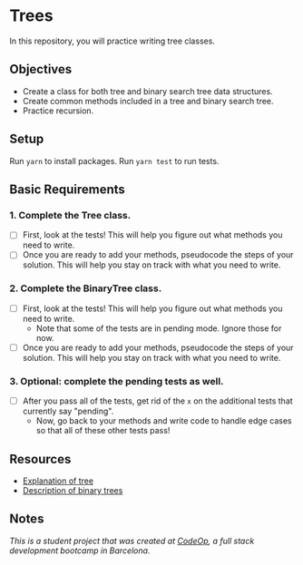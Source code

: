 # Trees

In this repository, you will practice writing tree classes.

## Objectives

  - Create a class for both tree and binary search tree data structures.
  - Create common methods included in a tree and binary search tree.
  - Practice recursion.

## Setup

Run `yarn` to install packages.
Run `yarn test` to run tests.

## Basic Requirements

### 1. Complete the Tree class.
  - [ ] First, look at the tests! This will help you
      figure out what methods you need to write.
  - [ ] Once you are ready to add your methods, pseudocode
      the steps of your solution. This will help you stay on
      track with what you need to write.
      
### 2. Complete the BinaryTree class.
  - [ ] First, look at the tests! This will help you
      figure out what methods you need to write.
      - Note that some of the tests are in pending
        mode. Ignore those for now.
  - [ ] Once you are ready to add your methods, pseudocode
      the steps of your solution. This will help you stay on
      track with what you need to write.

### 3. Optional: complete the pending tests as well.
  - [ ] After you pass all of the tests, get rid of the `x` on the
    additional tests that currently say "pending".
      - Now, go back to your methods and write code to handle
        edge cases so that all of these other tests pass!

## Resources
  - [Explanation of tree](https://medium.com/the-renaissance-developer/learning-tree-data-structure-27c6bb363051)
  - [Description of binary trees](https://www.cs.cmu.edu/~adamchik/15-121/lectures/Trees/trees.html)

## Notes
_This is a student project that was created at [CodeOp](http://CodeOp.tech), a full stack development bootcamp in Barcelona._
